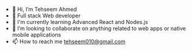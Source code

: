 - 👋 Hi, I’m Tehseem Ahmed
- 👀 Full stack Web developer 
- 🌱 I'm currently learning Advanced React and Nodes.js
- 💞️ I’m looking to collaborate on anything related to web apps or native mobile applications
- 📫 How to reach me tehseem010@gmail.com

<!---
Tehseem110/Tehseem110 is a ✨ special ✨ repository because its `README.md` (this file) appears on your GitHub profile.
You can click the Preview link to take a look at your changes.
--->
